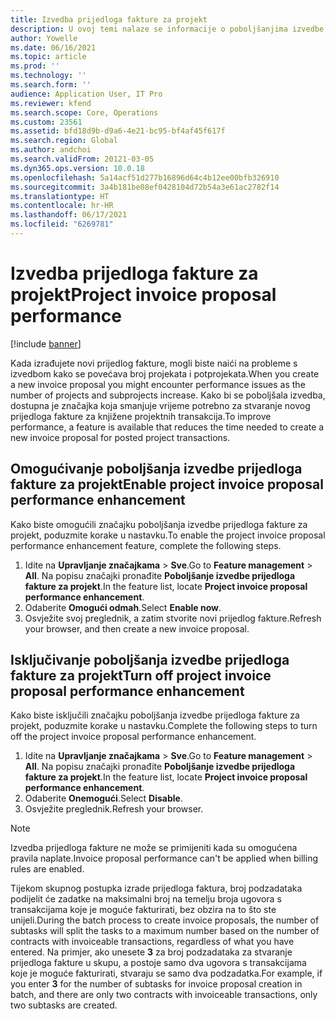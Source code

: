 ```yaml
---
title: Izvedba prijedloga fakture za projekt
description: U ovoj temi nalaze se informacije o poboljšanjima izvedbe prijedloga faktura za projekt.
author: Yowelle
ms.date: 06/16/2021
ms.topic: article
ms.prod: ''
ms.technology: ''
ms.search.form: ''
audience: Application User, IT Pro
ms.reviewer: kfend
ms.search.scope: Core, Operations
ms.custom: 23561
ms.assetid: bfd18d9b-d9a6-4e21-bc95-bf4af45f617f
ms.search.region: Global
ms.author: andchoi
ms.search.validFrom: 20121-03-05
ms.dyn365.ops.version: 10.0.18
ms.openlocfilehash: 5a14acf51d277b16896d64c4b12ee00bfb326910
ms.sourcegitcommit: 3a4b181be08ef0428104d72b54a3e61ac2782f14
ms.translationtype: HT
ms.contentlocale: hr-HR
ms.lasthandoff: 06/17/2021
ms.locfileid: "6269781"
---
```

# <a name="project-invoice-proposal-performance"></a><span data-ttu-id="fc68f-103">Izvedba prijedloga fakture za projekt</span><span class="sxs-lookup"><span data-stu-id="fc68f-103">Project invoice proposal performance</span></span>

[!include [banner](../includes/banner.md)]

<span data-ttu-id="fc68f-104">Kada izrađujete novi prijedlog fakture, mogli biste naići na probleme s izvedbom kako se povećava broj projekata i potprojekata.</span><span class="sxs-lookup"><span data-stu-id="fc68f-104">When you create a new invoice proposal you might encounter performance issues as the number of projects and subprojects increase.</span></span> <span data-ttu-id="fc68f-105">Kako bi se poboljšala izvedba, dostupna je značajka koja smanjuje vrijeme potrebno za stvaranje novog prijedloga fakture za knjižene projektnih transakcija.</span><span class="sxs-lookup"><span data-stu-id="fc68f-105">To improve performance, a feature is available that reduces the time needed to create a new invoice proposal for posted project transactions.</span></span>

## <a name="enable-project-invoice-proposal-performance-enhancement"></a><span data-ttu-id="fc68f-106">Omogućivanje poboljšanja izvedbe prijedloga fakture za projekt</span><span class="sxs-lookup"><span data-stu-id="fc68f-106">Enable project invoice proposal performance enhancement</span></span>
<span data-ttu-id="fc68f-107">Kako biste omogućili značajku poboljšanja izvedbe prijedloga fakture za projekt, poduzmite korake u nastavku.</span><span class="sxs-lookup"><span data-stu-id="fc68f-107">To enable the project invoice proposal performance enhancement feature, complete the following steps.</span></span>

1.  <span data-ttu-id="fc68f-108">Idite na **Upravljanje značajkama** > **Sve**.</span><span class="sxs-lookup"><span data-stu-id="fc68f-108">Go to **Feature management** > **All**.</span></span> <span data-ttu-id="fc68f-109">Na popisu značajki pronađite **Poboljšanje izvedbe prijedloga fakture za projekt**.</span><span class="sxs-lookup"><span data-stu-id="fc68f-109">In the feature list, locate **Project invoice proposal performance enhancement**.</span></span>
2.  <span data-ttu-id="fc68f-110">Odaberite **Omogući odmah**.</span><span class="sxs-lookup"><span data-stu-id="fc68f-110">Select **Enable now**.</span></span>
3.  <span data-ttu-id="fc68f-111">Osvježite svoj preglednik, a zatim stvorite novi prijedlog fakture.</span><span class="sxs-lookup"><span data-stu-id="fc68f-111">Refresh your browser, and then create a new invoice proposal.</span></span>

## <a name="turn-off-project-invoice-proposal-performance-enhancement"></a><span data-ttu-id="fc68f-112">Isključivanje poboljšanja izvedbe prijedloga fakture za projekt</span><span class="sxs-lookup"><span data-stu-id="fc68f-112">Turn off project invoice proposal performance enhancement</span></span>
<span data-ttu-id="fc68f-113">Kako biste isključili značajku poboljšanja izvedbe prijedloga fakture za projekt, poduzmite korake u nastavku.</span><span class="sxs-lookup"><span data-stu-id="fc68f-113">Complete the following steps to turn off the project invoice proposal performance enhancement.</span></span>

1.  <span data-ttu-id="fc68f-114">Idite na **Upravljanje značajkama** > **Sve**.</span><span class="sxs-lookup"><span data-stu-id="fc68f-114">Go to **Feature management** > **All**.</span></span> <span data-ttu-id="fc68f-115">Na popisu značajki pronađite **Poboljšanje izvedbe prijedloga fakture za projekt**.</span><span class="sxs-lookup"><span data-stu-id="fc68f-115">In the feature list, locate **Project invoice proposal performance enhancement**.</span></span>
2.  <span data-ttu-id="fc68f-116">Odaberite **Onemogući**.</span><span class="sxs-lookup"><span data-stu-id="fc68f-116">Select **Disable**.</span></span>
3.  <span data-ttu-id="fc68f-117">Osvježite preglednik.</span><span class="sxs-lookup"><span data-stu-id="fc68f-117">Refresh your browser.</span></span>

> [!NOTE]
> <span data-ttu-id="fc68f-118">Izvedba prijedloga fakture ne može se primijeniti kada su omogućena pravila naplate.</span><span class="sxs-lookup"><span data-stu-id="fc68f-118">Invoice proposal performance can't be applied when billing rules are enabled.</span></span>
> 
> <span data-ttu-id="fc68f-119">Tijekom skupnog postupka izrade prijedloga faktura, broj podzadataka podijelit će zadatke na maksimalni broj na temelju broja ugovora s transakcijama koje je moguće fakturirati, bez obzira na to što ste unijeli.</span><span class="sxs-lookup"><span data-stu-id="fc68f-119">During the batch process to create invoice proposals, the number of subtasks will split the tasks to a maximum number based on the number of contracts with invoiceable transactions, regardless of what you have entered.</span></span> <span data-ttu-id="fc68f-120">Na primjer, ako unesete **3** za broj podzadataka za stvaranje prijedloga fakture u skupu, a postoje samo dva ugovora s transakcijama koje je moguće fakturirati, stvaraju se samo dva podzadatka.</span><span class="sxs-lookup"><span data-stu-id="fc68f-120">For example, if you enter **3** for the number of subtasks for invoice proposal creation in batch, and there are only two contracts with invoiceable transactions, only two subtasks are created.</span></span>
